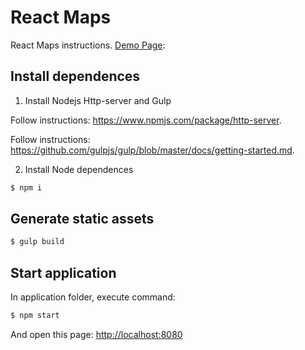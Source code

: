 # React Maps
React Maps instructions. [Demo Page](https://mauricionobrega.github.io/react-search-address/):

Install dependences
---------

1) Install Nodejs Http-server and Gulp

Follow instructions: https://www.npmjs.com/package/http-server.

Follow instructions: https://github.com/gulpjs/gulp/blob/master/docs/getting-started.md.

2) Install Node dependences
``` html
$ npm i
```

Generate static assets
---------
``` html
$ gulp build
```

Start application
---------
In application folder, execute command:
``` html
$ npm start
```


And open this page: [http://localhost:8080](http://localhost:8080/)
